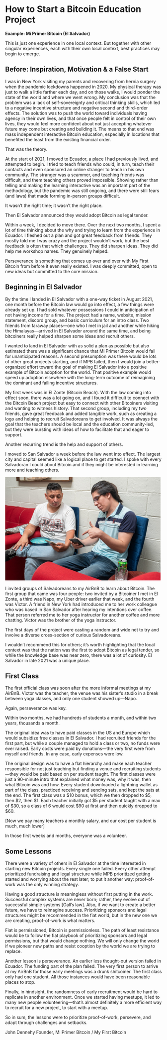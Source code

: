 # How to Start a Bitcoin Education Project

**Example: Mi Primer Bitcoin (El Salvador)**

This is just one experience in one local context. But together with other singular experiences, each with their own local context, best practices may begin to emerge.

## Before: Inspiration, Motivation & a False Start

I was in New York visiting my parents and recovering from hernia surgery when the pandemic lockdowns happened in 2020. My physical therapy was just to walk a little farther each day, and on those walks, I would ponder the state of the world and where we went wrong. My conclusion was that the problem was a lack of self-sovereignty and critical thinking skills, which led to a negative incentive structure and negative second and third-order effects. The solution was to push the world toward individuals having agency in their own lives, and that once people felt in control of their own lives, they would feel more confident about not just accepting whatever future may come but creating and building it. The means to that end was mass independent interactive Bitcoin education, especially in locations that benefited the least from the existing financial order.

That was the theory.

At the start of 2021, I moved to Ecuador, a place I had previously lived, and attempted to begin. I tried to teach friends who could, in turn, teach their contacts and even sponsored an online stranger to teach in his own community. The stranger was a scammer, and teaching friends was difficult, and them teaching others proved impossible. Showing rather than telling and making the learning interactive was an important part of the methodology, but the pandemic was still ongoing, and there were still fears (and laws) that made forming in-person groups difficult.

It wasn’t the right time; it wasn’t the right place.

Then El Salvador announced they would adopt Bitcoin as legal tender.

Within a week, I decided to move there. Over the next two months, I spent a lot of time thinking about the why and trying to learn from the experience in Ecuador. I fleshed out a plan and got great feedback from friends. They mostly told me I was crazy and the project wouldn’t work, but the best feedback is often that which challenges. They did sharpen ideas. They did help me workshop names. They genuinely helped.

Perseverance is something that comes up over and over with My First Bitcoin from before it even really existed. I was deeply committed, open to new ideas but committed to the core mission.

## Beginning in El Salvador

By the time I landed in El Salvador with a one-way ticket in August 2021, one month before the Bitcoin law would go into effect, a few things were already set up. I had sold whatever possessions I could in anticipation of not having income for a time. The project had a name, website, mission statement, discord group, and basic curriculum for an intro class. Two friends from faraway places—one who I met in jail and another while hiking the Himalayas—arrived in El Salvador around the same time, and being bitcoiners really helped sharpen some ideas and recruit others.

I wanted to land in El Salvador with as solid a plan as possible but also estimated there was a significant chance that Mi Primer Bitcoin would fail for unanticipated reasons. A second presumption was there would be lots of other great projects starting, and if MPB failed, then I would join a better-organized effort toward the goal of making El Salvador into a positive example of Bitcoin adoption for the world. That positive example would speed up adoption elsewhere with the long-term outcome of reimagining the dominant and failing incentive structures.

My first week was in El Zonte (Bitcoin Beach). With the law coming into effect soon, there was a lot going on, and I found it difficult to connect with the Bitcoin Beach project but easy to connect with other Bitcoiners visiting and wanting to witness history. That second group, including my two friends, gave great feedback and added tangible work, such as creating a logo and helping to recruit Salvadoreans to get involved. It was always the goal that the teachers should be local and the education community-led, but they were bursting with ideas of how to facilitate that and eager to support.

Another recurring trend is the help and support of others.

I moved to San Salvador a week before the law went into effect. The largest city and capital seemed like a logical place to get started. I spoke with every Salvadoran I could about Bitcoin and if they might be interested in learning more and teaching others.

<img src="https://github.com/MyFirstBitcoin/Light-Node-Network/blob/d48c7228eeb8b02a7c601b5d404da99bd95f6ac7/OS%20Everything/Bitcoin%20Education%20-%20Getting%20Started/Napo%20and%20Victor%20making%20their%20first%20lightning%20transaction.jpg" width="500" alt="Napo and Victor making their first lightning transaction"> <!-- 1 picture maximum -->

I invited groups of Salvadoreans to my AirBnB to learn about Bitcoin. The first group that came was four people: two invited by a Bitcoiner I met in El Zonte, a third was Napo, my Uber driver earlier that week, and the fourth was Victor. A friend in New York had introduced me to her work colleague who was based in San Salvador after hearing my intentions over coffee. That person referred me to her yoga instructor for another coffee and more chatting. Victor was the brother of the yoga instructor.

The first days of the project were casting a random and wide net to try and involve a diverse cross-section of curious Salvadoreans.

I wouldn’t recommend this for others; it’s worth highlighting that the local context was that the nation was the first to adopt Bitcoin as legal tender, so while the knowledge base was near zero, there was a lot of curiosity. El Salvador in late 2021 was a unique place.

## First Class

The first official class was soon after the more informal meetings at my AirBnB. Victor was the teacher; the venue was his sister’s studio in a break between yoga classes, and only one student showed up—Napo.

Again, perseverance was key.

Within two months, we had hundreds of students a month, and within two years, thousands a month.

The original idea was to have paid classes in the US and Europe which would subsidize free classes in El Salvador. I had recruited friends for the first part, but while a couple managed to hold a class or two, no funds were ever raised. Early costs were paid by donations—the very first were from myself and friends. In any case, early expenses were low.

The original design was to have a flat hierarchy and make each teacher responsible for not just teaching but finding a venue and recruiting students—they would be paid based on per student taught. The first classes were just a 90-minute intro that explained what money was, why it was, then what Bitcoin was and how. Every student downloaded a lightning wallet as part of the class, practiced receiving and sending sats, and kept the sats at the end. The first class was a $10 bonus, which we then dropped to $5, then $2, then $1. Each teacher initially got $5 per student taught with a max of $30, so a class of 6 would cost $90 at first and then quickly dropped to $60.

[Now we pay many teachers a monthly salary, and our cost per student is much, much lower]

In those first weeks and months, everyone was a volunteer.

## Some Lessons

There were a variety of others in El Salvador at the time interested in starting new Bitcoin projects. Every single one failed. Every other attempt prioritized fundraising and legal structure while MPB prioritized getting started and worrying about the rest later; to put it another way: proof-of-work was the only winning strategy.

Having a good structure is meaningless without first putting in the work. Successful complex systems are never born; rather, they evolve out of successful simple systems [Gall’s law]. Also, if we want to create a better future, we have to reimagine success. Prioritizing sponsors and legal structures might be recommended in the fiat world, but in the new one we are creating, proof-of-work is what matters.

Fiat is permissioned; Bitcoin is permissionless. The path of least resistance would be to follow the fiat playbook of prioritizing sponsors and legal permissions, but that would change nothing. We will only change the world if we pioneer new paths and resist cooption by the world we are trying to replace.

Another lesson is perseverance. An earlier less thought-out version failed in Ecuador. The funding part of the plan failed. The very first person to arrive at my AirBnB for those early meetings was a drunk shitcoiner. The first class only had one student. All those instances would have been reasonable places to stop.

Finally, in hindsight, the randomness of early recruitment would be hard to replicate in another environment. Once we started having meetups, it led to many new people volunteering—that’s almost definitely a more efficient way to recruit for a new project, to start with a meetup.

So in sum, the lessons were to prioritize proof-of-work, persevere, and adapt through challenges and setbacks.

John Dennehy
Founder, Mi Primer Bitcoin / My First Bitcoin

